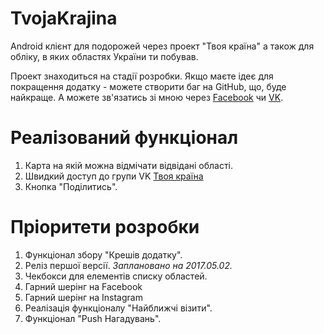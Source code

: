 # TvojaKrajina
Android клієнт для подорожей через проект "Твоя країна" а також для обліку, в яких областях України ти побував.

Проект знаходиться на стадії розробки. Якщо маєте ідеє для покращення додатку - можете створити баг на GitHub, 
що, буде найкраще. А можете зв'язатись зі мною через [Facebook](https://www.facebook.com/gaidamakua)
чи [VK](https://vk.com/gaidamakua).

# Реалізований функціонал
1. Карта на якій можна відмічати відвідані області.
1. Швидкий доступ до групи VK [Твоя країна](https://vk.com/tvojakrajina)
1. Кнопка "Поділитись".

# Пріоритети розробки
1. Функціонал збору "Крешів додатку".
1. Реліз першої версії. *Заплановано на 2017.05.02.*
1. Чекбокси для елементів списку областей.
1. Гарний шерінг на Facebook
1. Гарний шерінг на Instagram
1. Реалізація функціоналу "Найближчі візити".
1. Функціонал "Push Нагадувань".
